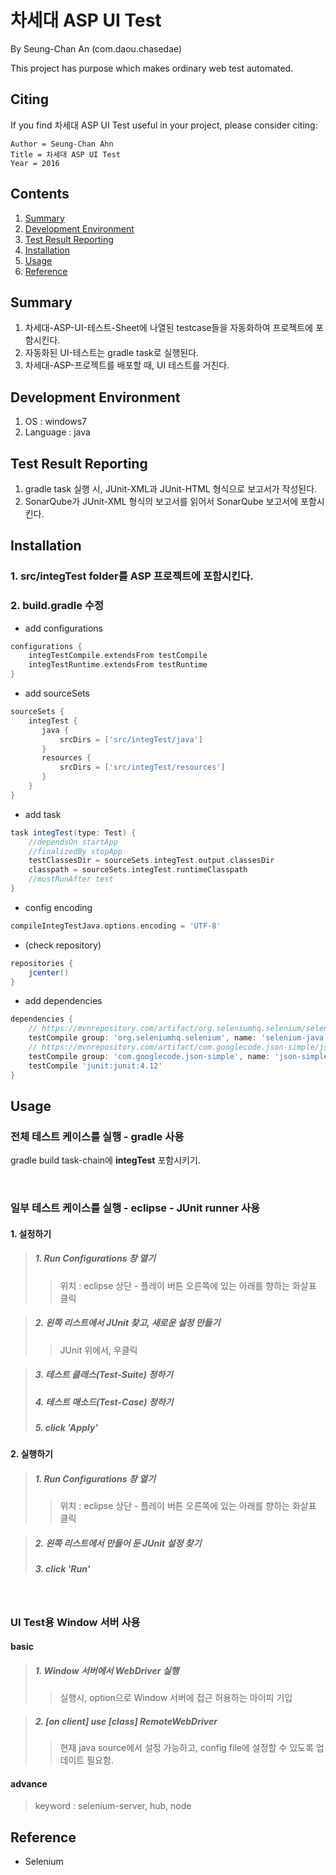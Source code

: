 # 차세대 ASP UI Test

By Seung-Chan An (com.daou.chasedae)

This project has purpose which makes ordinary web test automated.

## Citing

If you find 차세대 ASP UI Test useful in your project, please consider citing:

    Author = Seung-Chan Ahn
    Title = 차세대 ASP UI Test
    Year = 2016

## Contents
1. [Summary](#summary)
4. [Development Environment](#development-environment)
5. [Test Result Reporting](#test-result-reporting)
6. [Installation](#installation)
8. [Usage](#usage)
10. [Reference](#reference)

## Summary
1. 차세대-ASP-UI-테스트-Sheet에 나열된 testcase들을 자동화하여 프로젝트에 포함시킨다.
2. 자동화된 UI-테스트는 gradle task로 실행된다.
3. 차세대-ASP-프로젝트를 배포할 때, UI 테스트를 거친다.
	
## Development Environment
1. OS : windows7
2. Language : java

## Test Result Reporting
1. gradle task 실행 시, JUnit-XML과 JUnit-HTML 형식으로 보고서가 작성된다.
2. SonarQube가 JUnit-XML 형식의 보고서를 읽어서 SonarQube 보고서에 포함시킨다.

## Installation
### 1. src/integTest folder를 ASP 프로젝트에 포함시킨다.
### 2. build.gradle 수정
+ add configurations

```gradle
configurations {
	integTestCompile.extendsFrom testCompile
	integTestRuntime.extendsFrom testRuntime
}
```

+ add sourceSets

```gradle
sourceSets {
	integTest {
	   java {
		   srcDirs = ['src/integTest/java']
       }
	   resources {
		   srcDirs = ['src/integTest/resources']
	   }
	}
}
```

+ add task

```gradle
task integTest(type: Test) {
	//dependsOn startApp
	//finalizedBy stopApp
	testClassesDir = sourceSets.integTest.output.classesDir
	classpath = sourceSets.integTest.runtimeClasspath
	//mustRunAfter test
}
```
	
+ config encoding

```gradle
compileIntegTestJava.options.encoding = 'UTF-8'
```	

+ (check repository)

```gradle
repositories {
    jcenter()
}
```
	
+ add dependencies

```gradle
dependencies {
	// https://mvnrepository.com/artifact/org.seleniumhq.selenium/selenium-java
	testCompile group: 'org.seleniumhq.selenium', name: 'selenium-java', version: '2.41.0'
	// https://mvnrepository.com/artifact/com.googlecode.json-simple/json-simple
	testCompile group: 'com.googlecode.json-simple', name: 'json-simple', version: '1.1.1'
	testCompile 'junit:junit:4.12'
}
```

## Usage
### 전체 테스트 케이스를 실행 - gradle 사용
gradle build task-chain에 **integTest** 포함시키기.

<br>

### 일부 테스트 케이스를 실행 - eclipse - JUnit runner 사용
#### 1. 설정하기
> ##### 1. Run Configurations 창 열기
>> 위치 : eclipse 상단 - 플레이 버튼 오른쪽에 있는 아래를 향하는 화살표 클릭

> ##### 2. 왼쪽 리스트에서 JUnit 찾고, 새로운 설정 만들기
>> JUnit 위에서, 우클릭

> ##### 3. 테스트 클래스(Test-Suite) 정하기
> ##### 4. 테스트 매소드(Test-Case) 정하기
> ##### 5. click 'Apply'

#### 2. 실행하기
> ##### 1. Run Configurations 창 열기
>> 위치 : eclipse 상단 - 플레이 버튼 오른쪽에 있는 아래를 향하는 화살표 클릭

> ##### 2. 왼쪽 리스트에서 만들어 둔 JUnit 설정 찾기
> ##### 3. click 'Run'

<br>

### UI Test용 Window 서버 사용
#### basic
> ##### 1. Window 서버에서 WebDriver 실행
>> 실행시, option으로 Window 서버에 접근 허용하는 아이피 기입

> ##### 2. [on client] use [class] RemoteWebDriver
>> 현재 java source에서 설정 가능하고, config file에 설정할 수 있도록 업데이트 필요함.

#### advance
> keyword : selenium-server, hub, node

## Reference

+ Selenium